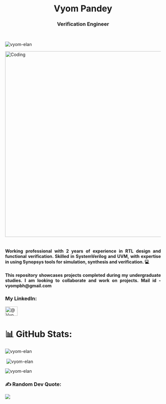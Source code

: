 
<h1 align="center"> Vyom Pandey</h1>
<h3 align="center"> Verification Engineer</h3>

<br>
<p align="left"> <img src="https://komarev.com/ghpvc/?username=vyom-elan&label=Profile%20views&color=0e75b6&style=flat" alt="vyom-elan" /> </p>
<img align="center" alt="Coding" width="600" src="https://scitechdaily.com/images/Electronic-Chip.gif">
<br><br>

<h4 align="justify">Working professional with 2 years of experience in RTL design and functional verification. Skilled in SystemVerilog and UVM, with expertise in using Synopsys tools for simulation, synthesis and verification. 💻</h4>

<h4 align="justify">This repository showcases projects completed during my undergraduate studies. I am looking to collaborate and work on  projects. Mail id - vyompbh@gmail.com</h4>


<h3 align="left">My LinkedIn:</h3>
<p align="left">
<a href="https://www.linkedin.com/in/vyom-pandey-a6426a229/" target="blank"><img align="center" src="https://raw.githubusercontent.com/rahuldkjain/github-profile-readme-generator/master/src/images/icons/Social/linked-in-alt.svg" alt="@VyomPandey" height="30" width="40" /></a>

</p>

# 📊 GitHub Stats:
<p><img align="center" src="https://github-readme-stats.vercel.app/api/top-langs?username=vyom-elan&show_icons=true&locale=en&layout=compact" alt="vyom-elan" /></p>

<p>&nbsp;<img align="center" src="https://github-readme-stats.vercel.app/api?username=vyom-elan&show_icons=true&locale=en" alt="vyom-elan" /></p>

<p><img align="center" src="https://github-readme-streak-stats.herokuapp.com/?user=vyom-elan&" alt="vyom-elan" /></p>


### ✍️ Random Dev Quote:
![](https://quotes-github-readme.vercel.app/api?type=horizontal&theme=radical)

